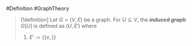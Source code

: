 #Definition #GraphTheory 

> [!definition]
> Let $G=(V,E)$ be a graph. For $U\subseteq V$, the ***induced graph*** $G[U]$ is defined as $(U,E')$ where
> 1. $E':=\{ \{ x, \} \}$